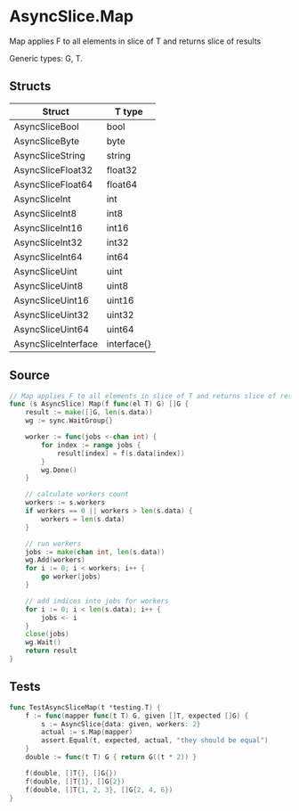 # AsyncSlice.Map

Map applies F to all elements in slice of T and returns slice of results

Generic types: G, T.

## Structs

| Struct | T type |
| ------ | ------ |
| AsyncSliceBool | bool |
| AsyncSliceByte | byte |
| AsyncSliceString | string |
| AsyncSliceFloat32 | float32 |
| AsyncSliceFloat64 | float64 |
| AsyncSliceInt | int |
| AsyncSliceInt8 | int8 |
| AsyncSliceInt16 | int16 |
| AsyncSliceInt32 | int32 |
| AsyncSliceInt64 | int64 |
| AsyncSliceUint | uint |
| AsyncSliceUint8 | uint8 |
| AsyncSliceUint16 | uint16 |
| AsyncSliceUint32 | uint32 |
| AsyncSliceUint64 | uint64 |
| AsyncSliceInterface | interface{} |


## Source

```go
// Map applies F to all elements in slice of T and returns slice of results
func (s AsyncSlice) Map(f func(el T) G) []G {
	result := make([]G, len(s.data))
	wg := sync.WaitGroup{}

	worker := func(jobs <-chan int) {
		for index := range jobs {
			result[index] = f(s.data[index])
		}
		wg.Done()
	}

	// calculate workers count
	workers := s.workers
	if workers == 0 || workers > len(s.data) {
		workers = len(s.data)
	}

	// run workers
	jobs := make(chan int, len(s.data))
	wg.Add(workers)
	for i := 0; i < workers; i++ {
		go worker(jobs)
	}

	// add indices into jobs for workers
	for i := 0; i < len(s.data); i++ {
		jobs <- i
	}
	close(jobs)
	wg.Wait()
	return result
}
```

## Tests

```go
func TestAsyncSliceMap(t *testing.T) {
	f := func(mapper func(t T) G, given []T, expected []G) {
		s := AsyncSlice{data: given, workers: 2}
		actual := s.Map(mapper)
		assert.Equal(t, expected, actual, "they should be equal")
	}
	double := func(t T) G { return G((t * 2)) }

	f(double, []T{}, []G{})
	f(double, []T{1}, []G{2})
	f(double, []T{1, 2, 3}, []G{2, 4, 6})
}
```